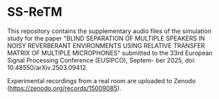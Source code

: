 # SS-ReTM 

This repository contains the supplementary audio files of the simulation study for the paper "BLIND SEPARATION OF MULTIPLE SPEAKERS IN NOISY REVERBERANT
ENVIRONMENTS USING RELATIVE TRANSFER MATRIX OF MULTIPLE MICROPHONES" submitted to the 33rd European Signal Processing Conference (EUSIPCO), Septem-
ber 2025, doi: 10.48550/arXiv.2503.09412.

Experimental recordings from a real room are uploaded to Zenodo (https://zenodo.org/records/15009085).
